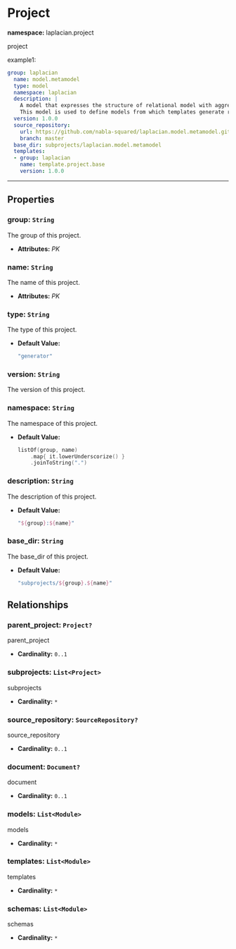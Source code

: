 # **Project**
**namespace:** laplacian.project

project


example1:
```yaml
group: laplacian
  name: model.metamodel
  type: model
  namespace: laplacian
  description: |
    A model that expresses the structure of relational model with aggregation support.
    This model is used to define models from which templates generate resources such as source code or document.
  version: 1.0.0
  source_repository:
    url: https://github.com/nabla-squared/laplacian.model.metamodel.git
    branch: master
  base_dir: subprojects/laplacian.model.metamodel
  templates:
  - group: laplacian
    name: template.project.base
    version: 1.0.0
```


---

## Properties

### group: `String`
The group of this project.
- **Attributes:** *PK*

### name: `String`
The name of this project.
- **Attributes:** *PK*

### type: `String`
The type of this project.
- **Default Value:**
  ```kotlin
  "generator"
  ```

### version: `String`
The version of this project.

### namespace: `String`
The namespace of this project.
- **Default Value:**
  ```kotlin
  listOf(group, name)
      .map{ it.lowerUnderscorize() }
      .joinToString(".")
  ```

### description: `String`
The description of this project.
- **Default Value:**
  ```kotlin
  "${group}:${name}"
  ```

### base_dir: `String`
The base_dir of this project.
- **Default Value:**
  ```kotlin
  "subprojects/${group}.${name}"
  ```

## Relationships

### parent_project: `Project?`
parent_project
- **Cardinality:** `0..1`

### subprojects: `List<Project>`
subprojects
- **Cardinality:** `*`

### source_repository: `SourceRepository?`
source_repository
- **Cardinality:** `0..1`

### document: `Document?`
document
- **Cardinality:** `0..1`

### models: `List<Module>`
models
- **Cardinality:** `*`

### templates: `List<Module>`
templates
- **Cardinality:** `*`

### schemas: `List<Module>`
schemas
- **Cardinality:** `*`